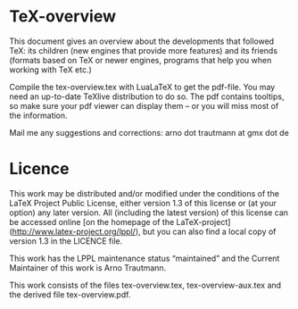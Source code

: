 # TeX-overview #

This document gives an overview about the developments that followed TeX:
its children (new engines that provide more features) and its friends
(formats based on TeX or newer engines, programs that help you when working with TeX etc.)

Compile the tex-overview.tex with LuaLaTeX to get the pdf-file.
You may need an up-to-date TeXlive distribution to do so. The pdf contains
tooltips, so make sure your pdf viewer can display them –
or you will miss most of the information.

Mail me any suggestions and corrections: arno dot trautmann at gmx dot de

# Licence #

This work may be distributed and/or modified under the conditions of the
LaTeX Project Public License, either version 1.3 of this license or
(at your option) any later version. All (including the latest version)
of this license can be accessed online [on the homepage of the LaTeX-project]
(http://www.latex-project.org/lppl/), but you can also find a local copy
of version 1.3 in the LICENCE file.

This work has the LPPL maintenance status “maintained”
and the Current Maintainer of this work is Arno Trautmann.

This work consists of the files
  tex-overview.tex,
  tex-overview-aux.tex
and the derived file
  tex-overview.pdf.
